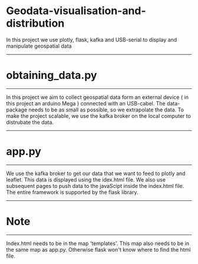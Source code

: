 # Geodata-visualisation-and-distribution
In this project we use plotly, flask, kafka and USB-serial to display and manipulate geospatial data
*** ***
# obtaining_data.py
*** ***
In this project we aim to collect geospatial data form an external device ( in this project an arduino Mega ) connected with an USB-cabel. 
The data-package needs to be as small as possible, so we extrapolate the data.
To make the project scalable, we use the kafka broker on the local computer to distrubate the data.

*** ***
# app.py
*** ***
We use the kafka broker to get our data that we want to feed to plotly and leaflet. This data is displayed using the idex.html file.
We also use subsequent pages to push data to the javaScipt inside the index.html file.
The entire framework is supported by the flask library.
*** ***
# Note
*** ***
Index.html needs to be in the map 'templates'. This map also needs to be in the same map as app.py. Otherwise flask won't know where to find the html file.
